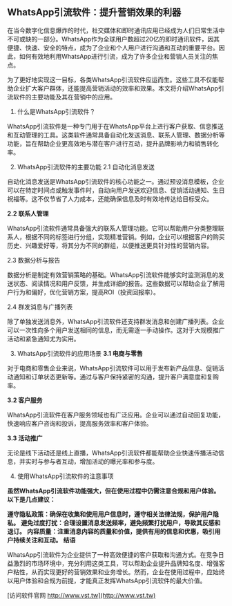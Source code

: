 ## **WhatsApp引流软件：提升营销效果的利器**

在当今数字化信息爆炸的时代，社交媒体和即时通讯应用已经成为人们日常生活中不可或缺的一部分。WhatsApp作为全球用户数超过20亿的即时通讯软件，因其便捷、快速、安全的特点，成为了企业和个人用户进行沟通和互动的重要平台。因此，如何有效地利用WhatsApp进行引流，成为了许多企业和营销人员关注的焦点。

为了更好地实现这一目标，各类WhatsApp引流软件应运而生。这些工具不仅能帮助企业扩大客户群体，还能提高营销活动的效率和效果。本文将介绍WhatsApp引流软件的主要功能及其在营销中的应用。

1. 什么是WhatsApp引流软件？

WhatsApp引流软件是一种专门用于在WhatsApp平台上进行客户获取、信息推送和互动管理的工具。这类软件通常具备自动化发送消息、联系人管理、数据分析等功能，旨在帮助企业更高效地与潜在客户进行互动，提升品牌影响力和销售转化率。

2. WhatsApp引流软件的主要功能
2.1 自动化消息发送

自动化消息发送是WhatsApp引流软件的核心功能之一。通过预设消息模板，企业可以在特定时间点或触发事件时，自动向用户发送欢迎信息、促销活动通知、生日祝福等。这不仅节省了人力成本，还能确保信息及时有效地传达给目标受众。

**2.2 联系人管理**

WhatsApp引流软件通常具备强大的联系人管理功能。它可以帮助用户分类整理联系人，根据不同的标签进行分组，实现精准营销。例如，企业可以根据客户的购买历史、兴趣爱好等，将其分为不同的群组，以便推送更具针对性的营销内容。

2.3 数据分析与报告

数据分析是制定有效营销策略的基础。WhatsApp引流软件能够实时监测消息的发送状态、阅读情况和用户反馈，并生成详细的报告。这些数据可以帮助企业了解用户行为和偏好，优化营销方案，提高ROI（投资回报率）。

2.4 群发消息与广播列表

除了单独发送消息外，WhatsApp引流软件还支持群发消息和创建广播列表。企业可以一次性向多个用户发送相同的信息，而无需逐一手动操作。这对于大规模推广活动和紧急通知尤为实用。

3. WhatsApp引流软件的应用场景
**3.1 电商与零售**

对于电商和零售企业来说，WhatsApp引流软件可以用于发布新产品信息、促销活动通知和订单状态更新等。通过与客户保持紧密的沟通，提升客户满意度和复购率。

**3.2 客户服务**

WhatsApp引流软件在客户服务领域也有广泛应用。企业可以通过自动回复功能，快速响应客户咨询和投诉，提高服务效率和客户体验。

**3.3 活动推广**

无论是线下活动还是线上直播，WhatsApp引流软件都能帮助企业快速传播活动信息，并实时与参与者互动，增加活动的曝光率和参与度。

4. 使用WhatsApp引流软件的注意事项

**虽然WhatsApp引流软件功能强大，但在使用过程中仍需注意合规和用户体验。以下是几点建议：**

**遵守隐私政策：确保在收集和使用用户信息时，遵守相关法律法规，保护用户隐私。**
**避免过度打扰：合理设置消息发送频率，避免频繁打扰用户，导致其反感和退订。**
**内容质量：注重消息内容的质量和价值，提供有用的信息和优惠，吸引用户持续关注和互动。**
**结语**

WhatsApp引流软件为企业提供了一种高效便捷的客户获取和沟通方式。在竞争日益激烈的市场环境中，充分利用这类工具，可以帮助企业提升品牌知名度、增强客户粘性，从而实现更好的营销效果和业务增长。然而，企业在使用过程中，应始终以用户体验和合规为前提，才能真正发挥WhatsApp引流软件的最大价值。


[访问软件官网 http://www.vst.tw](http://www.vst.tw)
